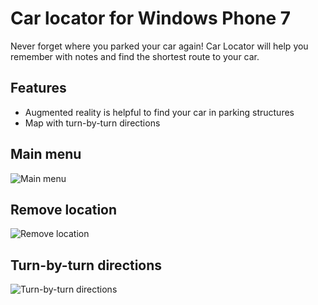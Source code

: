 # Car locator for Windows Phone 7
Never forget where you parked your car again! Car Locator will help you remember with notes and find the shortest route to your car.

## Features
* Augmented reality is helpful to find your car in parking structures
* Map with turn-by-turn directions

## Main menu
![Main menu](https://github.com/ccederstrom/car-locator-wp7/blob/master/Car%20Locator/App%20Hub/apps.38551.13510798882889691.91ca1623-aaab-4b45-9746-e67503c952b1.jpg "Main menu")

## Remove location
![Remove location](https://github.com/ccederstrom/car-locator-wp7/blob/master/Car%20Locator/App%20Hub/apps.53223.13510798882889691.b5e2bd57-e4c9-4d47-9ba9-0b7dcfa65da8.jpg "Remove location")

## Turn-by-turn directions
![Turn-by-turn directions](https://github.com/ccederstrom/car-locator-wp7/blob/master/Car%20Locator/App%20Hub/apps.49825.13510798882889691.8ec45086-ef05-4a58-af8b-52816c307f8f.jpg "Turn-by-turn directions")